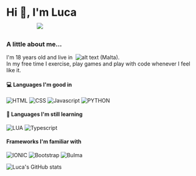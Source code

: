 # Hi 👋, I'm Luca‎ ‎ ‎ ‎ ‎ ‎ ‎ ‎ ‎ ‎ ‎ ‎ ‎ ‎ ‎ ‎ ‎ ‎ ‎ ‎ ‎ ‎ ‎ ‎ ‎ ‎ ‎ ‎ ‎ ‎ ‎ ‎ ‎ ‎ ‎ ‎ ‎ ‎ ‎ ‎ ‎  ‎  ‎  ‎  ‎  ‎  ‎  ‎  ‎  ‎  ‎  ‎  ‎  ‎  ‎  ‎  ‎  ‎  ‎  ‎  ‎  ‎  ‎  ‎  ‎ ![](https://komarev.com/ghpvc/?username=lucacamilleri&style=for-the-badge&color=981E32)

### A little about me...
I'm 18 years old and live in‎ ‎‎ ![alt text](https://raw.githubusercontent.com/stevenrskelton/flag-icon/master/png/16/country-4x3/mt.png) (Malta).
<br> In my free time I exercise, play games and play with code whenever I feel like it.

#### 💻 Languages I'm good in

![HTML](https://img.shields.io/badge/HTML5-E34F26?style=for-the-badge&labelColor=black&logo=html5&logoColor=E34F26)
![CSS](https://img.shields.io/badge/CSS3-1572B6?style=for-the-badge&labelColor=black&logo=CSS3&logoColor=1572B6)
![Javascript](https://img.shields.io/badge/Javascript-F0DB4F?style=for-the-badge&labelColor=black&logo=javascript&logoColor=F0DB4F)
![PYTHON](https://img.shields.io/badge/Python-3776AB?style=for-the-badge&labelColor=black&logo=python&logoColor=3776AB)

#### 🤔 Languages I'm still learning

![LUA](https://img.shields.io/badge/LUA-2C2D72?style=for-the-badge&labelColor=black&logo=lua&logoColor=2C2D72)
![Typescript](https://img.shields.io/badge/Typescript-3178C6?style=for-the-badge&labelColor=black&logo=typescript&logoColor=3178C6)

#### Frameworks I'm familiar with
![IONIC](https://img.shields.io/badge/IONIC-3880FF?style=for-the-badge&labelColor=black&logo=ionic&logoColor=3880FF)
![Bootstrap](https://img.shields.io/badge/Bootstrap-7952B3?style=for-the-badge&labelColor=black&logo=bootstrap&logoColor=7952B3)
![Bulma](https://img.shields.io/badge/Bulma-00D1B2?style=for-the-badge&labelColor=black&logo=bulma&logoColor=00D1B2)

![Luca's GitHub stats](https://github-readme-stats.vercel.app/api?username=lucacamilleri&theme=dark&show_icons=true)

